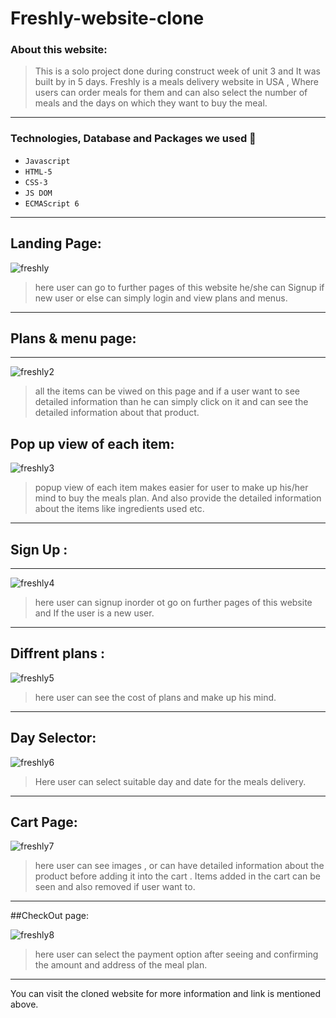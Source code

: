 # Freshly-website-clone

### About this website:

>This is a solo project done during construct week of unit 3 and It was built by in 5 days. Freshly is a meals delivery website in USA , Where users can order meals for them and can also select the number of meals and the days on which they want to buy the meal.

---

### Technologies, Database and Packages we used :wrench:

- `Javascript`
- `HTML-5`
- `CSS-3`
- `JS DOM`
- `ECMAScript 6`

---

## Landing Page:



![freshly](https://imgur.com/Nwwdgt4.png)

>here user can go to further pages of this website he/she can Signup if new user or else can simply login and view plans and menus.

---
## Plans & menu page:

---

![freshly2](https://imgur.com/NYUrJ5u.png)
>all the items can be viwed on this page and if a user want to see detailed information than he can simply click on it and can see the detailed information about that product.

## Pop up view of each item:



![freshly3](https://imgur.com/FD2z2x8.png)

>popup view of each item makes easier for user to make up his/her mind to buy the meals plan. And also provide the detailed information about the items like ingredients used etc.

---

## Sign Up :

---

![freshly4](https://imgur.com/XkGnmOJ.png)

> here user can signup inorder ot go on further pages of this website and If the user is a new user.
---
## Diffrent plans :


![freshly5](https://imgur.com/kVrAP7n.png)
>here user can see the cost of plans and make up his mind.
---

## Day Selector:

![freshly6](https://imgur.com/tB1zDDD.png)

>Here user can select suitable day and date for the meals delivery.
---
## Cart Page:

![freshly7](https://imgur.com/2OeEqAq.png)

>here user can see images , or can have detailed information about the product before adding it into the cart .
>Items added in the cart can be seen and also removed if user want to.
---

##CheckOut page:

![freshly8](https://imgur.com/qJ9nEtf.png)

>here user can select the payment option after seeing and confirming the amount and address of the meal plan.
---

You can visit the cloned website for more information and link is mentioned above.
